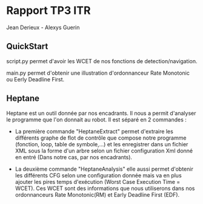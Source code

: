 # Rapport TP3 ITR

Jean Derieux - Alexys Guerin

## QuickStart 

script.py permet d'avoir les WCET de nos fonctions de detection/navigation.

main.py permet d'obtenir une illustration d'ordonnanceur Rate Monotonic ou Eerly Deadline First.

## Heptane 

Heptane est un outil donnée par nos encadrants. Il nous a permit d'analyser le programme que l'on donnait au robot.
Il est séparé en 2 commandes : 

* La première commande "HeptaneExtract" permet d'extraire les différents graphe de flot de contrôle que compose notre programme (fonction, loop, table de symbole,...) et les enregistrer dans un fichier XML sous la forme d'un arbre selon un fichier configuration Xml donné en entré (Dans notre cas, par nos encadrants).

* La deuxième commande "HeptaneAnalysis" elle aussi permet d'obtenir les différents CFG selon une configuration donnée mais va en plus ajouter les pires temps d'exécution (Worst Case Execution Time = WCET). Ces WCET sont des informations que nous utiliserons dans nos ordonnanceurs Rate Monotonic(RM) et Early Deadline First (EDF).

